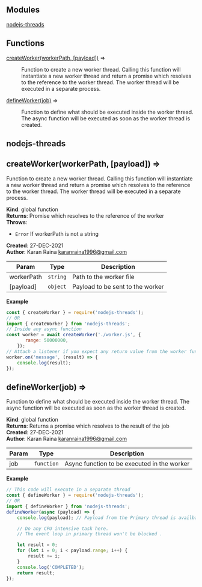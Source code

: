 ## Modules

<dl>
<dt><a href="#module_nodejs-threads">nodejs-threads</a></dt>
<dd></dd>
</dl>

## Functions

<dl>
<dt><a href="#createWorker">createWorker(workerPath, [payload])</a> ⇒</dt>
<dd><p>Function to create a new worker thread. Calling this function will instantiate a new worker thread
and return a promise which resolves to the reference to the worker thread. The worker thread will
be executed in a separate process.</p>
</dd>
<dt><a href="#defineWorker">defineWorker(job)</a> ⇒</dt>
<dd><p>Function to define what should be executed inside the worker thread.
The async function will be executed as soon as the worker thread is created.</p>
</dd>
</dl>

<a name="module_nodejs-threads"></a>

## nodejs-threads
<a name="createWorker"></a>

## createWorker(workerPath, [payload]) ⇒
Function to create a new worker thread. Calling this function will instantiate a new worker threadand return a promise which resolves to the reference to the worker thread. The worker thread willbe executed in a separate process.

**Kind**: global function  
**Returns**: Promise which resolves to the reference of the worker  
**Throws**:

- <code>Error</code> If workerPath is not a string

**Created**: 27-DEC-2021  
**Author**: Karan Raina <karanraina1996@gmail.com>  

| Param | Type | Description |
| --- | --- | --- |
| workerPath | <code>string</code> | Path to the worker file |
| [payload] | <code>object</code> | Payload to be sent to the worker |

**Example**  
```js
const { createWorker } = require('nodejs-threads');// ORimport { createWorker } from 'nodejs-threads';// Inside any async functionconst worker = await createWorker('./worker.js', {       range: 50000000,    });// Attach a listener if you expect any return value from the worker funcionworker.on('message', (result) => {    console.log(result);});
```
<a name="defineWorker"></a>

## defineWorker(job) ⇒
Function to define what should be executed inside the worker thread.The async function will be executed as soon as the worker thread is created.

**Kind**: global function  
**Returns**: Returns a promise which resolves to the result of the job  
**Created**: 27-DEC-2021  
**Author**: Karan Raina <karanraina1996@gmail.com>  

| Param | Type | Description |
| --- | --- | --- |
| job | <code>function</code> | Async function to be executed in the worker |

**Example**  
```js
// This code will execute in a separate threadconst { defineWorker } = require('nodejs-threads');// ORimport { defineWorker } from 'nodejs-threads';defineWorker(async (payload) => {    console.log(payload); // Payload from the Primary thread is availbale here    // Do any CPU intensive task here.    // The event loop in primary thread won't be blocked .    let result = 0;    for (let i = 0; i < payload.range; i++) {        result += i;    }    console.log('COMPLETED');    return result;});
```
